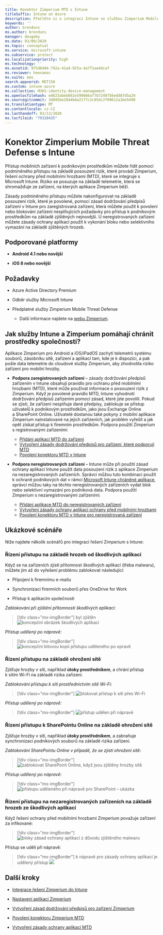 ```yaml
---
title: Konektor Zimperium MTD s Intune
titleSuffix: Intune on Azure
description: Přečtěte si o integraci Intune se službou Zimperium Mobile Threat Defense za účelem regulace přístupu mobilních zařízení k firemním prostředkům.
keywords: ''
author: brenduns
ms.author: brenduns
manager: dougeby
ms.date: 03/09/2020
ms.topic: conceptual
ms.service: microsoft-intune
ms.subservice: protect
ms.localizationpriority: high
ms.technology: ''
ms.assetid: 975d8d84-792a-41ad-925a-4a7f1ae4dcaf
ms.reviewer: heenamac
ms.suite: ems
search.appverid: MET150
ms.custom: intune-azure
ms.collection: M365-identity-device-management
ms.openlocfilehash: ed623abeb602e599866af7b7249756edd87d5a29
ms.sourcegitcommit: 3d895be2844bda2177c2c85dc2f09612a1be5490
ms.translationtype: MT
ms.contentlocale: cs-CZ
ms.lasthandoff: 03/13/2020
ms.locfileid: "79328435"
---
```

# <a name="zimperium-mobile-threat-defense-connector-with-intune"></a>Konektor Zimperium Mobile Threat Defense s Intune

Přístup mobilních zařízení k podnikovým prostředkům můžete řídit pomocí podmíněného přístupu na základě posouzení rizik, které provádí Zimperium, řešení ochrany před mobilními hrozbami (MTD), které se integruje s Microsoft Intune. Riziko se posuzuje na základě telemetrie, která se shromažďuje ze zařízení, na kterých aplikace Zimperium běží.

Zásady podmíněného přístupu můžete nakonfigurovat na základě posouzení rizik, které je povolené, pomocí zásad dodržování předpisů zařízení v Intune pro zaregistrovaná zařízení, která můžete použít k povolení nebo blokování zařízení nesplňujících požadavky pro přístup k podnikovým prostředkům na základě zjištěných nejnovější. U neregistrovaných zařízení můžete zásady ochrany aplikací použít k vykonání bloku nebo selektivního vymazání na základě zjištěných hrozeb.

## <a name="supported-platforms"></a>Podporované platformy

- **Android 4.1 nebo novější**

- **iOS 8 nebo novější**

## <a name="prerequisites"></a>Požadavky

- Azure Active Directory Premium

- Odběr služby Microsoft Intune

- Předplatné služby Zimperium Mobile Threat Defense

  - Další informace najdete na [webu Zimperium](https://www.zimperium.com/zips-mobile-ips).

## <a name="how-do-intune-and-zimperium-help-protect-your-company-resources"></a>Jak služby Intune a Zimperium pomáhají chránit prostředky společnosti?

Aplikace Zimperium pro Android a iOS/iPadOS zachytí telemetrii systému souborů, zásobníku sítě, zařízení a aplikací tam, kde je k dispozici, a pak pošle data telemetrie do cloudové služby Zimperium, aby zhodnotila riziko zařízení pro mobilní hrozby.

- **Podpora zaregistrovaných zařízení** – zásady dodržování předpisů zařízením v Intune obsahují pravidlo pro ochranu před mobilními hrozbami (MTD), které může používat informace o posouzení rizik z Zimperium. Když je povolené pravidlo MTD, Intune vyhodnotí dodržování předpisů zařízením pomocí zásad, které jste povolili. Pokud se zjistí, že zařízení nesplňuje dané předpisy, zablokuje se přístup uživatelů k podnikovým prostředkům, jako jsou Exchange Online a SharePoint Online. Uživatelé dostanou také pokyny z mobilní aplikace Zimperium nainstalované na jejich zařízeních, jak problém vyřešit a jak opět získat přístup k firemním prostředkům. Podpora použití Zimperium s registrovanými zařízeními:
  - [Přidání aplikací MTD do zařízení](../protect/mtd-apps-ios-app-configuration-policy-add-assign.md)
  - [Vytvoření zásady dodržování předpisů pro zařízení, které podporují MTD](../protect/mtd-device-compliance-policy-create.md)
  - [Povolení konektoru MTD v Intune](../protect/mtd-connector-enable.md)

- **Podpora neregistrovaných zařízení** – Intune může při použití zásad ochrany aplikací Intune použít data posouzení rizik z aplikace Zimperium na nezaregistrovaných zařízeních. Správci můžou tuto kombinaci použít k ochraně podnikových dat v rámci [Microsoft Intune chráněné aplikace](../apps/apps-supported-intune-apps.md), správci můžou taky na těchto neregistrovaných zařízeních vydat blok nebo selektivní vymazání pro podniková data. Podpora použití Zimperium s nezaregistrovanými zařízeními:
  - [Přidání aplikace MTD do neregistrovaných zařízení](../protect/mtd-add-apps-unenrolled-devices.md)
  - [Vytvoření zásady ochrany aplikací ochrany před mobilními hrozbami](../protect/mtd-app-protection-policy.md)
  - [Povolení konektoru MTD v Intune pro neregistrovaná zařízení](../protect/mtd-enable-unenrolled-devices.md)
  
## <a name="sample-scenarios"></a>Ukázkové scénáře

Níže najdete několik scénářů pro integraci řešení Zimperium s Intune:

### <a name="control-access-based-on-threats-from-malicious-apps"></a>Řízení přístupu na základě hrozeb od škodlivých aplikací

Když se na zařízeních zjistí přítomnost škodlivých aplikací (třeba malwaru), můžete jim až do vyřešení problému zablokovat následující:

- Připojení k firemnímu e-mailu

- Synchronizaci firemních souborů přes OneDrive for Work

- Přístup k aplikacím společnosti

*Zablokování při zjištění přítomnosti škodlivých aplikací:*

> [!div class="mx-imgBorder"]
> byl zjištěn ![koncepční obrázek škodlivých aplikací](./media/zimperium-mobile-threat-defense-connector/Maliciousapps-blocked-zimperium.png)

*Přístup udělený po nápravě:*

> [!div class="mx-imgBorder"]
> ![koncepční bitovou kopii přístupu uděleného po opravě](./media/zimperium-mobile-threat-defense-connector/maliciousapps-unblocked-zimperium.png)

### <a name="control-access-based-on-threat-to-network"></a>Řízení přístupu na základě ohrožení sítě

Zjišťuje hrozby v síti, například **útoky prostředníkem**, a chrání přístup k sítím Wi-Fi na základě rizika zařízení.

*Zablokování přístupu k síti prostřednictvím sítě Wi-Fi:*

> [!div class="mx-imgBorder"]
> ![blokovat přístup k síti přes Wi-Fi](./media/zimperium-mobile-threat-defense-connector/network-wifi-blocked-zimperium.png)

*Přístup udělený po nápravě:*

> [!div class="mx-imgBorder"]
> ![přístup udělen při nápravě](./media/zimperium-mobile-threat-defense-connector/network-wifi-unblocked-zimperium.png)

### <a name="control-access-to-sharepoint-online-based-on-threat-to-network"></a>Řízení přístupu k SharePointu Online na základě ohrožení sítě

Zjišťuje hrozby v síti, například **útoky prostředníkem**, a zabraňuje synchronizaci podnikových souborů na základě rizika zařízení.

*Zablokování SharePointu Online v případě, že se zjistí ohrožení sítě:*

> [!div class="mx-imgBorder"]
> ![zablokovat SharePoint Online, když jsou zjištěny hrozby sítě](./media/zimperium-mobile-threat-defense-connector/network-spo-blocked-zimperium.png)

*Přístup udělený po nápravě:*

> [!div class="mx-imgBorder"]
> ![přístupu uděleného při nápravě pro SharePoint – ukázka](./media/zimperium-mobile-threat-defense-connector/network-spo-unblocked-zimperium.png)

### <a name="control-access-on-unenrolled-devices-based-on-threats-from-malicious-apps"></a>Řízení přístupu na nezaregistrovaných zařízeních na základě hrozeb ze škodlivých aplikací

Když řešení ochrany před mobilními hrozbami Zimperium považuje zařízení za infikované:

> [!div class="mx-imgBorder"]
> ![bloky zásad ochrany aplikací z důvodu zjištěného malwaru](./media/zimperium-mobile-threat-defense-connector/zimperium-mobile-app-policy-block.png)

Přístup se udělí při nápravě:

> [!div class="mx-imgBorder"]
> k nápravě pro zásady ochrany aplikací je udělený přístup ![](./media/zimperium-mobile-threat-defense-connector/zimperium-mobile-app-policy-remediated.png)

## <a name="next-steps"></a>Další kroky

- [Integrace řešení Zimperium do Intune](zimperium-mtd-connector-integration.md)

- [Nastavení aplikací Zimperium](mtd-apps-ios-app-configuration-policy-add-assign.md)

- [Vytvoření zásad dodržování předpisů pro zařízení Zimperium](mtd-device-compliance-policy-create.md)

- [Povolení konektoru Zimperium MTD](mtd-connector-enable.md)

- [Vytvoření zásady ochrany aplikací MTD](../protect/mtd-app-protection-policy.md)
